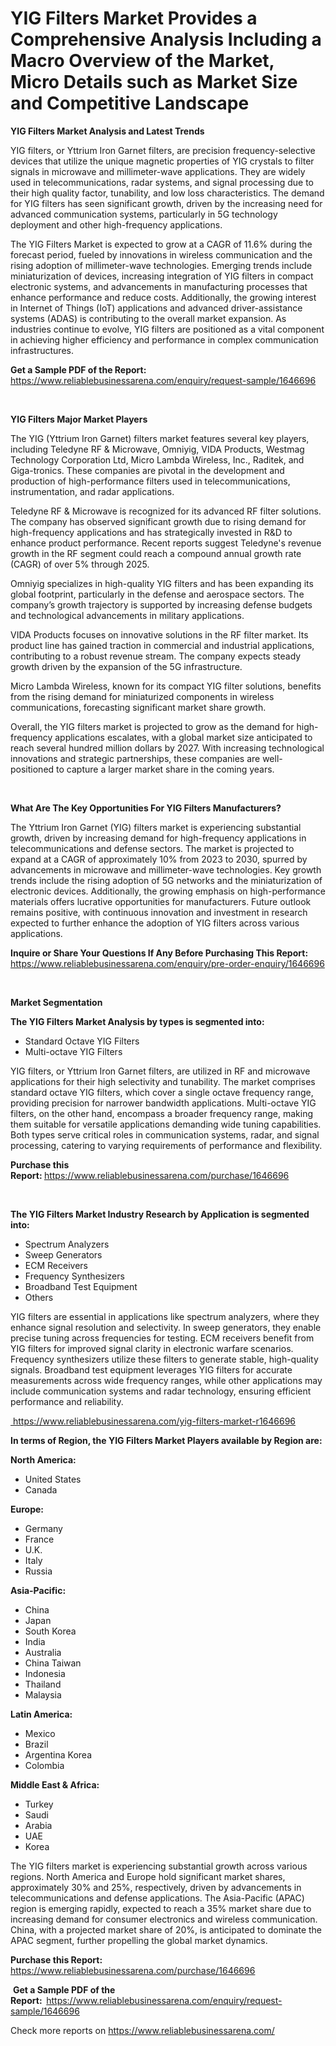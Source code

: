 <p><h1>YIG Filters Market Provides a Comprehensive Analysis Including a Macro Overview of the Market, Micro Details such as Market Size and Competitive Landscape</h1></p><p><strong>YIG Filters Market Analysis and Latest Trends</strong></p>
<p><p>YIG filters, or Yttrium Iron Garnet filters, are precision frequency-selective devices that utilize the unique magnetic properties of YIG crystals to filter signals in microwave and millimeter-wave applications. They are widely used in telecommunications, radar systems, and signal processing due to their high quality factor, tunability, and low loss characteristics. The demand for YIG filters has seen significant growth, driven by the increasing need for advanced communication systems, particularly in 5G technology deployment and other high-frequency applications.</p><p>The YIG Filters Market is expected to grow at a CAGR of 11.6% during the forecast period, fueled by innovations in wireless communication and the rising adoption of millimeter-wave technologies. Emerging trends include miniaturization of devices, increasing integration of YIG filters in compact electronic systems, and advancements in manufacturing processes that enhance performance and reduce costs. Additionally, the growing interest in Internet of Things (IoT) applications and advanced driver-assistance systems (ADAS) is contributing to the overall market expansion. As industries continue to evolve, YIG filters are positioned as a vital component in achieving higher efficiency and performance in complex communication infrastructures.</p></p>
<p><strong>Get a Sample PDF of the Report:&nbsp;</strong> <a href="https://www.reliablebusinessarena.com/enquiry/request-sample/1646696?utm_campaign=3515&utm_medium=2&utm_source=Github&utm_content=ia&utm_term=11042025&utm_id=yig-filters">https://www.reliablebusinessarena.com/enquiry/request-sample/1646696</a></p>
<p>&nbsp;</p>
<p><strong>YIG Filters Major Market Players</strong></p>
<p><p>The YIG (Yttrium Iron Garnet) filters market features several key players, including Teledyne RF & Microwave, Omniyig, VIDA Products, Westmag Technology Corporation Ltd, Micro Lambda Wireless, Inc., Raditek, and Giga-tronics. These companies are pivotal in the development and production of high-performance filters used in telecommunications, instrumentation, and radar applications.</p><p>Teledyne RF & Microwave is recognized for its advanced RF filter solutions. The company has observed significant growth due to rising demand for high-frequency applications and has strategically invested in R&D to enhance product performance. Recent reports suggest Teledyne's revenue growth in the RF segment could reach a compound annual growth rate (CAGR) of over 5% through 2025.</p><p>Omniyig specializes in high-quality YIG filters and has been expanding its global footprint, particularly in the defense and aerospace sectors. The company’s growth trajectory is supported by increasing defense budgets and technological advancements in military applications.</p><p>VIDA Products focuses on innovative solutions in the RF filter market. Its product line has gained traction in commercial and industrial applications, contributing to a robust revenue stream. The company expects steady growth driven by the expansion of the 5G infrastructure.</p><p>Micro Lambda Wireless, known for its compact YIG filter solutions, benefits from the rising demand for miniaturized components in wireless communications, forecasting significant market share growth.</p><p>Overall, the YIG filters market is projected to grow as the demand for high-frequency applications escalates, with a global market size anticipated to reach several hundred million dollars by 2027. With increasing technological innovations and strategic partnerships, these companies are well-positioned to capture a larger market share in the coming years.</p></p>
<p>&nbsp;</p>
<p><strong>What Are The Key Opportunities For YIG Filters Manufacturers?</strong></p>
<p><p>The Yttrium Iron Garnet (YIG) filters market is experiencing substantial growth, driven by increasing demand for high-frequency applications in telecommunications and defense sectors. The market is projected to expand at a CAGR of approximately 10% from 2023 to 2030, spurred by advancements in microwave and millimeter-wave technologies. Key growth trends include the rising adoption of 5G networks and the miniaturization of electronic devices. Additionally, the growing emphasis on high-performance materials offers lucrative opportunities for manufacturers. Future outlook remains positive, with continuous innovation and investment in research expected to further enhance the adoption of YIG filters across various applications.</p></p>
<p><strong>Inquire or Share Your Questions If Any Before Purchasing This Report:</strong> <a href="https://www.reliablebusinessarena.com/enquiry/pre-order-enquiry/1646696?utm_campaign=3515&utm_medium=2&utm_source=Github&utm_content=ia&utm_term=11042025&utm_id=yig-filters">https://www.reliablebusinessarena.com/enquiry/pre-order-enquiry/1646696</a></p>
<p>&nbsp;</p>
<p><strong>Market Segmentation</strong></p>
<p><strong>The YIG Filters Market Analysis by types is segmented into:</strong></p>
<p><ul><li>Standard Octave YIG Filters</li><li>Multi-octave YIG Filters</li></ul></p>
<p><p>YIG filters, or Yttrium Iron Garnet filters, are utilized in RF and microwave applications for their high selectivity and tunability. The market comprises standard octave YIG filters, which cover a single octave frequency range, providing precision for narrower bandwidth applications. Multi-octave YIG filters, on the other hand, encompass a broader frequency range, making them suitable for versatile applications demanding wide tuning capabilities. Both types serve critical roles in communication systems, radar, and signal processing, catering to varying requirements of performance and flexibility.</p></p>
<p><strong>Purchase this Report:&nbsp;</strong><a href="https://www.reliablebusinessarena.com/purchase/1646696?utm_campaign=3515&utm_medium=2&utm_source=Github&utm_content=ia&utm_term=11042025&utm_id=yig-filters">https://www.reliablebusinessarena.com/purchase/1646696</a></p>
<p>&nbsp;</p>
<p><strong>The YIG Filters Market Industry Research by Application is segmented into:</strong></p>
<p><ul><li>Spectrum Analyzers</li><li>Sweep Generators</li><li>ECM Receivers</li><li>Frequency Synthesizers</li><li>Broadband Test Equipment</li><li>Others</li></ul></p>
<p><p>YIG filters are essential in applications like spectrum analyzers, where they enhance signal resolution and selectivity. In sweep generators, they enable precise tuning across frequencies for testing. ECM receivers benefit from YIG filters for improved signal clarity in electronic warfare scenarios. Frequency synthesizers utilize these filters to generate stable, high-quality signals. Broadband test equipment leverages YIG filters for accurate measurements across wide frequency ranges, while other applications may include communication systems and radar technology, ensuring efficient performance and reliability.</p></p>
<p><a href="https://www.reliablebusinessarena.com/yig-filters-market-r1646696?utm_campaign=3515&utm_medium=2&utm_source=Github&utm_content=ia&utm_term=11042025&utm_id=yig-filters">&nbsp;https://www.reliablebusinessarena.com/yig-filters-market-r1646696</a></p>
<p><strong>In terms of Region, the YIG Filters Market Players available by Region are:</strong></p>
<p>
    <p> <strong> North America: </strong>
        <ul>
            <li>United States</li>
            <li>Canada</li>
        </ul>
        </p> 
    <p> <strong> Europe: </strong>
        <ul>
            <li>Germany</li>
            <li>France</li>
            <li>U.K.</li>
            <li>Italy</li>
            <li>Russia</li>
        </ul>
        </p> 
    <p> <strong> Asia-Pacific: </strong>
        <ul>
            <li>China</li>
            <li>Japan</li>
            <li>South Korea</li>
            <li>India</li>
            <li>Australia</li>
            <li>China Taiwan</li>
            <li>Indonesia</li>
            <li>Thailand</li>
            <li>Malaysia</li>
        </ul>
        </p> 
    <p> <strong> Latin America: </strong>
        <ul>
            <li>Mexico</li>
            <li>Brazil</li>
            <li>Argentina Korea</li>
            <li>Colombia</li>
        </ul>
        </p> 
    <p> <strong> Middle East & Africa: </strong>
        <ul>
            <li>Turkey</li>
            <li>Saudi</li>
            <li>Arabia</li>
            <li>UAE</li>
            <li>Korea</li>
        </ul>
    </p>
    </p>
<p><p>The YIG filters market is experiencing substantial growth across various regions. North America and Europe hold significant market shares, approximately 30% and 25%, respectively, driven by advancements in telecommunications and defense applications. The Asia-Pacific (APAC) region is emerging rapidly, expected to reach a 35% market share due to increasing demand for consumer electronics and wireless communication. China, with a projected market share of 20%, is anticipated to dominate the APAC segment, further propelling the global market dynamics.</p></p>
<p><strong>Purchase this Report: </strong><a href="https://www.reliablebusinessarena.com/purchase/1646696?utm_campaign=3515&utm_medium=2&utm_source=Github&utm_content=ia&utm_term=11042025&utm_id=yig-filters">https://www.reliablebusinessarena.com/purchase/1646696</a></p>
<p>&nbsp;<strong>Get a Sample PDF of the Report:&nbsp;&nbsp;</strong><a href="https://www.reliablebusinessarena.com/enquiry/request-sample/1646696?utm_campaign=3515&utm_medium=2&utm_source=Github&utm_content=ia&utm_term=11042025&utm_id=yig-filters">https://www.reliablebusinessarena.com/enquiry/request-sample/1646696</a></p>
<p><strong></strong></p>
<p>Check more reports on <a href="https://www.reliablebusinessarena.com/?utm_campaign=3515&utm_medium=2&utm_source=Github&utm_content=ia&utm_term=11042025&utm_id=yig-filters">https://www.reliablebusinessarena.com/</a></p>